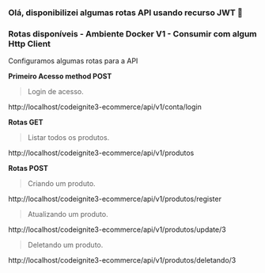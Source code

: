 ### Olá, disponibilizei algumas rotas API usando recurso JWT 👋

### Rotas disponíveis - Ambiente Docker V1 - Consumir com algum Http Client

Configuramos algumas rotas para a API

**Primeiro Acesso method POST**

> Login de acesso.

http://localhost/codeignite3-ecommerce/api/v1/conta/login

**Rotas GET**

> Listar todos os produtos.

http://localhost/codeignite3-ecommerce/api/v1/produtos

**Rotas POST**

> Criando um produto.

http://localhost/codeignite3-ecommerce/api/v1/produtos/register

> Atualizando um produto.

http://localhost/codeignite3-ecommerce/api/v1/produtos/update/3

> Deletando um produto.

http://localhost/codeignite3-ecommerce/api/v1/produtos/deletando/3
